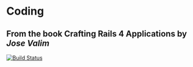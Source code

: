 # Coding

## From the book **Crafting Rails 4 Applications** by *Jose Valim*

[![Build Status][BS img]][Build Status]

[Build Status]: https://travis-ci.org/elgalu/crafting_rails4_apps
[BS img]: https://travis-ci.org/elgalu/crafting_rails4_apps.png

